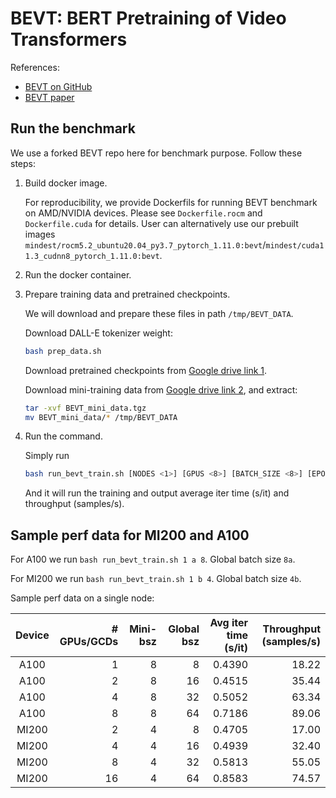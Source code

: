 # BEVT: BERT Pretraining of Video Transformers

References:
- [BEVT on GitHub](https://github.com/xyzforever/BEVT)
- [BEVT paper](https://arxiv.org/abs/2112.01529)

## Run the benchmark

We use a forked BEVT repo here for benchmark purpose. Follow these steps:

1. Build docker image.

   For reproducibility, we provide Dockerfils for running BEVT benchmark on AMD/NVIDIA devices. Please see `Dockerfile.rocm` and `Dockerfile.cuda` for details. User can alternatively use our prebuilt images `mindest/rocm5.2_ubuntu20.04_py3.7_pytorch_1.11.0:bevt`/`mindest/cuda11.3_cudnn8_pytorch_1.11.0:bevt`.

2. Run the docker container.

3. Prepare training data and pretrained checkpoints.

    We will download and prepare these files in path `/tmp/BEVT_DATA`.

    Download DALL-E tokenizer weight:

    ```bash
    bash prep_data.sh
    ```

    Download pretrained checkpoints from [Google drive link 1](https://drive.google.com/file/d/1VHKAH9YA_VD8M8bfGp2Svreqv0iuikB6/view?usp=sharing).

    Download mini-training data from [Google drive link 2](), and extract:

    ```bash
    tar -xvf BEVT_mini_data.tgz
    mv BEVT_mini_data/* /tmp/BEVT_DATA
    ```

4. Run the command.

    Simply run

    ```bash
    bash run_bevt_train.sh [NODES <1>] [GPUS <8>] [BATCH_SIZE <8>] [EPOCHS <1>]
    ```

    And it will run the training and output average iter time (s/it) and throughput (samples/s).

## Sample perf data for MI200 and A100

For A100 we run `bash run_bevt_train.sh 1 a 8`. Global batch size `8a`.

For MI200 we run `bash run_bevt_train.sh 1 b 4`. Global batch size `4b`.

Sample perf data on a single node:

| Device | # GPUs/GCDs | Mini-bsz | Global bsz | Avg iter time (s/it) | Throughput (samples/s) |
| :----: | ----------: | -------: | ---------: | -------------------: | ---------------------: |
|  A100  | 1  | 8 | 8  | 0.4390 | 18.22 |
|  A100  | 2  | 8 | 16 | 0.4515 | 35.44 |
|  A100  | 4  | 8 | 32 | 0.5052 | 63.34 |
|  A100  | 8  | 8 | 64 | 0.7186 | 89.06 |
| MI200  | 2  | 4 | 8  | 0.4705 | 17.00 |
| MI200  | 4  | 4 | 16 | 0.4939 | 32.40 |
| MI200  | 8  | 4 | 32 | 0.5813 | 55.05 |
| MI200  | 16 | 4 | 64 | 0.8583 | 74.57 |
